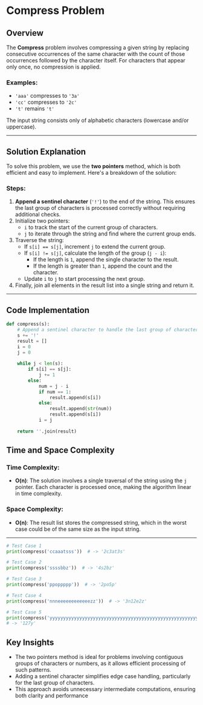 # Compress Problem

## Overview

The **Compress** problem involves compressing a given string by replacing consecutive occurrences of the same character with the count of those occurrences followed by the character itself. For characters that appear only once, no compression is applied.

### Examples:
- `'aaa'` compresses to `'3a'`
- `'cc'` compresses to `'2c'`
- `'t'` remains `'t'`

The input string consists only of alphabetic characters (lowercase and/or uppercase).

---

## Solution Explanation

To solve this problem, we use the **two pointers** method, which is both efficient and easy to implement. Here's a breakdown of the solution:

### Steps:
1. **Append a sentinel character** (`'!'`) to the end of the string. This ensures the last group of characters is processed correctly without requiring additional checks.
2. Initialize two pointers:
   - `i` to track the start of the current group of characters.
   - `j` to iterate through the string and find where the current group ends.
3. Traverse the string:
   - If `s[i] == s[j]`, increment `j` to extend the current group.
   - If `s[i] != s[j]`, calculate the length of the group (`j - i`):
     - If the length is `1`, append the single character to the result.
     - If the length is greater than `1`, append the count and the character.
   - Update `i` to `j` to start processing the next group.
4. Finally, join all elements in the result list into a single string and return it.

---

## Code Implementation

```python
def compress(s):
    # Append a sentinel character to handle the last group of characters
    s += '!'
    result = []
    i = 0
    j = 0
    
    while j < len(s):
        if s[i] == s[j]:
            j += 1  
        else:
            num = j - i
            if num == 1:
                result.append(s[i])
            else:
                result.append(str(num)) 
                result.append(s[i])
            i = j
    
    return ''.join(result)
```
## Time and Space Complexity

### Time Complexity:
- **O(n)**: The solution involves a single traversal of the string using the `j` pointer. Each character is processed once, making the algorithm linear in time complexity.

### Space Complexity:
- **O(n)**: The result list stores the compressed string, which in the worst case could be of the same size as the input string.

---

``` python
# Test Case 1
print(compress('ccaaatsss'))  # -> '2c3at3s'

# Test Case 2
print(compress('ssssbbz'))  # -> '4s2bz'

# Test Case 3
print(compress('ppoppppp'))  # -> '2po5p'

# Test Case 4
print(compress('nnneeeeeeeeeeeezz'))  # -> '3n12e2z'

# Test Case 5
print(compress('yyyyyyyyyyyyyyyyyyyyyyyyyyyyyyyyyyyyyyyyyyyyyyyyyyyyyyyyyyyyyyyyyyyyyyyyyyyyyyyyyyyyyyyyyyyyyyyyyyyyyyyyyyyyyyyyyyyyyyyyyyyyyyy')) 
# -> '127y'
```

## Key Insights
- The two pointers method is ideal for problems involving contiguous groups of characters or numbers, as it allows efficient processing of such patterns.
- Adding a sentinel character simplifies edge case handling, particularly for the last group of characters.
- This approach avoids unnecessary intermediate computations, ensuring both clarity and performance